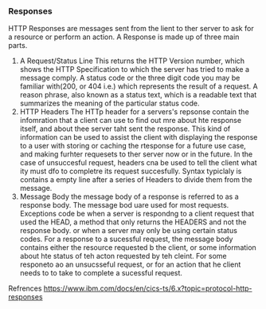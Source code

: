 ### Responses  
HTTP Responses are messages sent from the lient to ther server to ask for a resource or perform an action. A Response is made up of three main parts. 
1. A Request/Status Line
	This returns the HTTP Version number, which shows the HTTP Specification to which the server has tried to make a message comply. A status code or the three digit code you may be familiar with(200, or 404 i.e.) which represents the result of a request. A reason phrase, also known as a status text, which is a readable text that summarizes the meaning of the particular status code.
2. HTTP Headers
	The HTTp header for a servers's repsonse contain the infomration that a client can use to find out mre about hte response itself, and about thee server taht sent the response. This kind of information can be used to assist the client with displaying the response to a user with storing or caching the rtesponse for a future use case, and making furhter requesets to ther server now or in the future. In the case of unsuccesful request, headers cna be used to tell the client what ity must dfo to completre its request succesfully. Syntax typiclaly is contains a empty line after a series of Headers to divide them from the message. 
3. Message Body
	the message body of a response is referred to as a response body. The message bod uare used for most requests. Exceptions code be when a server is respondng to a client request that used the HEAD, a method that only returns the HEADERS and not the response body. or when a server may only be using certain status codes.
	For a response to a sucessful request, the message body contains either the resource requested b the client, or some information about hte status of teh acton requested by teh cleint. For some responeto ao an unsucsseful request, or for an action that he client needs to to take to complete a sucessful request. 


Refrences 
https://www.ibm.com/docs/en/cics-ts/6.x?topic=protocol-http-responses
